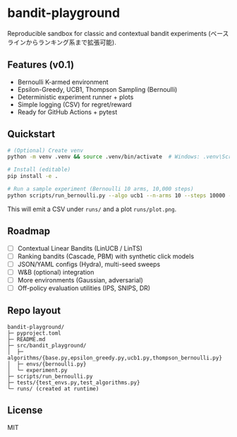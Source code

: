 # bandit-playground

Reproducible sandbox for classic and contextual bandit experiments (ベースラインからランキング系まで拡張可能).

## Features (v0.1)
- Bernoulli K-armed environment
- Epsilon-Greedy, UCB1, Thompson Sampling (Bernoulli)
- Deterministic experiment runner + plots
- Simple logging (CSV) for regret/reward
- Ready for GitHub Actions + pytest

## Quickstart
```bash
# (Optional) Create venv
python -m venv .venv && source .venv/bin/activate  # Windows: .venv\Scripts\activate

# Install (editable)
pip install -e .

# Run a sample experiment (Bernoulli 10 arms, 10,000 steps)
python scripts/run_bernoulli.py --algo ucb1 --n-arms 10 --steps 10000 --seed 42
```

This will emit a CSV under `runs/` and a plot `runs/plot.png`.

## Roadmap
- [ ] Contextual Linear Bandits (LinUCB / LinTS)
- [ ] Ranking bandits (Cascade, PBM) with synthetic click models
- [ ] JSON/YAML configs (Hydra), multi-seed sweeps
- [ ] W&B (optional) integration
- [ ] More environments (Gaussian, adversarial)
- [ ] Off-policy evaluation utilities (IPS, SNIPS, DR)

## Repo layout
```
bandit-playground/
├─ pyproject.toml
├─ README.md
├─ src/bandit_playground/
│  ├─ algorithms/{base.py,epsilon_greedy.py,ucb1.py,thompson_bernoulli.py}
│  ├─ envs/{bernoulli.py}
│  └─ experiment.py
├─ scripts/run_bernoulli.py
├─ tests/{test_envs.py,test_algorithms.py}
└─ runs/ (created at runtime)
```

## License
MIT
